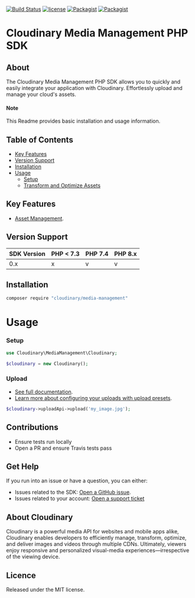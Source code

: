 [![Build Status](https://app.travis-ci.com/cloudinary/media-management-php.svg)](https://app.travis-ci.com/cloudinary/media-management-php) [![license](https://img.shields.io/github/license/cloudinary/media-management-php.svg?maxAge=2592000)](https://github.com/cloudinary/media-management-php/blob/master/LICENSE) [![Packagist](https://img.shields.io/packagist/v/cloudinary/media-management.svg?maxAge=2592000)](https://packagist.org/packages/cloudinary/media-management) [![Packagist](https://img.shields.io/packagist/dt/cloudinary/media-management.svg?maxAge=2592000)](https://packagist.org/packages/cloudinary/media-management/stats)

Cloudinary Media Management PHP SDK
==================
## About
The Cloudinary Media Management PHP SDK allows you to quickly and easily integrate your application with Cloudinary.
Effortlessly upload and manage your cloud's assets.


#### Note
This Readme provides basic installation and usage information.

## Table of Contents
- [Key Features](#key-features)
- [Version Support](#Version-Support)
- [Installation](#installation)
- [Usage](#usage)
    - [Setup](#Setup)
    - [Transform and Optimize Assets](#Transform-and-Optimize-Assets)


## Key Features
- [Asset Management](https://cloudinary.com/documentation/php_asset_administration).


## Version Support
| SDK Version | PHP < 7.3 | PHP 7.4 | PHP 8.x |
|-------------|-----------|---------|---------|
| 0.x         | x         | v       | v       |


## Installation
```bash
composer require "cloudinary/media-management"
```

# Usage

### Setup
```php
use Cloudinary\MediaManagement\Cloudinary;

$cloudinary = new Cloudinary();
```

### Upload
- [See full documentation](https://cloudinary.com/documentation/php_image_and_video_upload).
- [Learn more about configuring your uploads with upload presets](https://cloudinary.com/documentation/upload_presets).
```php
$cloudinary->uploadApi->upload('my_image.jpg');
```

## Contributions
- Ensure tests run locally
- Open a PR and ensure Travis tests pass


## Get Help
If you run into an issue or have a question, you can either:
- Issues related to the SDK: [Open a GitHub issue](https://github.com/cloudinary/media-management-php/issues).
- Issues related to your account: [Open a support ticket](https://cloudinary.com/contact)

## About Cloudinary
Cloudinary is a powerful media API for websites and mobile apps alike, Cloudinary enables developers to efficiently 
manage, transform, optimize, and deliver images and videos through multiple CDNs. Ultimately, viewers enjoy responsive 
and personalized visual-media experiences—irrespective of the viewing device.

## Licence
Released under the MIT license.
